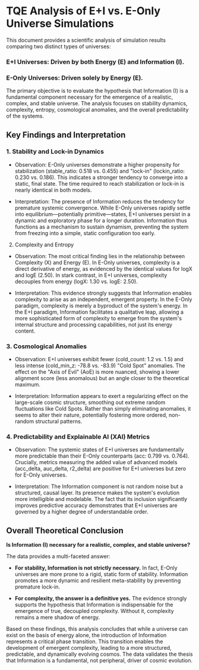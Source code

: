 # TQE Analysis of E+I vs. E-Only Universe Simulations
This document provides a scientific analysis of simulation results comparing two distinct types of universes:

### E+I Universes: Driven by both Energy (E) and Information (I).

### E-Only Universes: Driven solely by Energy (E).

The primary objective is to evaluate the hypothesis that Information (I) is a fundamental component necessary for the emergence of a realistic, complex, and stable universe. The analysis focuses on stability dynamics, complexity, entropy, cosmological anomalies, and the overall predictability of the systems.

## Key Findings and Interpretation

### 1. Stability and Lock-in Dynamics
* Observation: E-Only universes demonstrate a higher propensity for stabilization (stable_ratio: 0.518 vs. 0.455) and "lock-in" (lockin_ratio: 0.230 vs. 0.186). This indicates a stronger tendency to converge into a static, final state. The time required to reach stabilization or lock-in is nearly identical in both models.

* Interpretation: The presence of Information reduces the tendency for premature systemic convergence. While E-Only universes rapidly settle into equilibrium—potentially primitive—states, E+I universes persist in a dynamic and exploratory phase for a longer duration. Information thus functions as a mechanism to sustain dynamism, preventing the system from freezing into a simple, static configuration too early.

2. Complexity and Entropy
* Observation: The most critical finding lies in the relationship between Complexity (X) and Energy (E). In E-Only universes, complexity is a direct derivative of energy, as evidenced by the identical values for logX and logE (2.50). In stark contrast, in E+I universes, complexity decouples from energy (logX: 1.30 vs. logE: 2.50).

* Interpretation: This evidence strongly suggests that Information enables complexity to arise as an independent, emergent property. In the E-Only paradigm, complexity is merely a byproduct of the system's energy. In the E+I paradigm, Information facilitates a qualitative leap, allowing a more sophisticated form of complexity to emerge from the system's internal structure and processing capabilities, not just its energy content.

### 3. Cosmological Anomalies
* Observation: E+I universes exhibit fewer (cold_count: 1.2 vs. 1.5) and less intense (cold_min_z: -78.8 vs. -83.9) "Cold Spot" anomalies. The effect on the "Axis of Evil" (AoE) is more nuanced, showing a lower alignment score (less anomalous) but an angle closer to the theoretical maximum.

* Interpretation: Information appears to exert a regularizing effect on the large-scale cosmic structure, smoothing out extreme random fluctuations like Cold Spots. Rather than simply eliminating anomalies, it seems to alter their nature, potentially fostering more ordered, non-random structural patterns.

### 4. Predictability and Explainable AI (XAI) Metrics
* Observation: The systemic states of E+I universes are fundamentally more predictable than their E-Only counterparts (acc: 0.799 vs. 0.764). Crucially, metrics measuring the added value of advanced models (acc_delta, auc_delta, r2_delta) are positive for E+I universes but zero for E-Only universes.

* Interpretation: The Information component is not random noise but a structured, causal layer. Its presence makes the system's evolution more intelligible and modelable. The fact that its inclusion significantly improves predictive accuracy demonstrates that E+I universes are governed by a higher degree of understandable order.

## Overall Theoretical Conclusion
**Is Information (I) necessary for a realistic, complex, and stable universe?**

The data provides a multi-faceted answer:

* **For stability, Information is not strictly necessary.** In fact, E-Only universes are more prone to a rigid, static form of stability. Information promotes a more dynamic and resilient meta-stability by preventing premature lock-in.

* **For complexity, the answer is a definitive yes.** The evidence strongly supports the hypothesis that Information is indispensable for the emergence of true, decoupled complexity. Without it, complexity remains a mere shadow of energy.

Based on these findings, this analysis concludes that while a universe can exist on the basis of energy alone, the introduction of Information represents a critical phase transition. This transition enables the development of emergent complexity, leading to a more structured, predictable, and dynamically evolving cosmos. The data validates the thesis that Information is a fundamental, not peripheral, driver of cosmic evolution.
